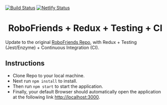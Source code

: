 [![Build Status](https://travis-ci.org/gelstudios/gitfiti.svg?branch=master)](https://travis-ci.org/gelstudios/gitfiti) [![Netlify Status](https://api.netlify.com/api/v1/badges/419ad8a4-6185-48c7-92f0-2638d799760e/deploy-status)](https://app.netlify.com/sites/rbhachu-robofriends-redux-testing-ci/deploys)

<h1 align="center">RoboFriends + Redux + Testing + CI</h1>

Update to the original [RoboFriends Repo](https://github.com/rbhachu/robofriends), with Redux + Testing (Jest/Enzyme) + Continuous Integration (CI).

## Instructions
  - Clone Repo to your local machine.<br>
  - Next run `npm install` to install.<br>
  - Then run `npm start` to start the application.<br>
  - Finally, your default Browser should automatically open the application at the following link [http://localhost:3000](http://localhost:3000).